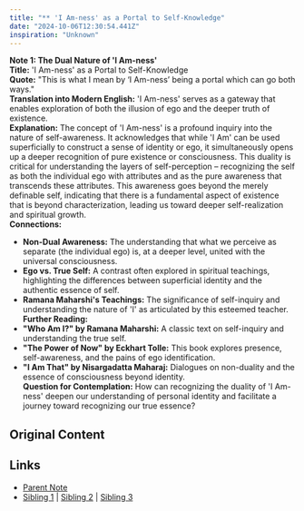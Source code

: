 ```yaml
---
title: "** 'I Am-ness' as a Portal to Self-Knowledge"
date: "2024-10-06T12:30:54.441Z"
inspiration: "Unknown"
---
```


 

**Note 1: The Dual Nature of 'I Am-ness'**  
**Title:** 'I Am-ness' as a Portal to Self-Knowledge  
**Quote:** "This is what I mean by ‘I Am-ness’ being a portal which can go both ways."  
**Translation into Modern English:** 'I Am-ness' serves as a gateway that enables exploration of both the illusion of ego and the deeper truth of existence.  
**Explanation:** The concept of 'I Am-ness' is a profound inquiry into the nature of self-awareness. It acknowledges that while 'I Am' can be used superficially to construct a sense of identity or ego, it simultaneously opens up a deeper recognition of pure existence or consciousness. This duality is critical for understanding the layers of self-perception – recognizing the self as both the individual ego with attributes and as the pure awareness that transcends these attributes. This awareness goes beyond the merely definable self, indicating that there is a fundamental aspect of existence that is beyond characterization, leading us toward deeper self-realization and spiritual growth.   
**Connections:**  
- **Non-Dual Awareness:** The understanding that what we perceive as separate (the individual ego) is, at a deeper level, united with the universal consciousness.  
- **Ego vs. True Self:** A contrast often explored in spiritual teachings, highlighting the differences between superficial identity and the authentic essence of self.  
- **Ramana Maharshi's Teachings:** The significance of self-inquiry and understanding the nature of 'I' as articulated by this esteemed teacher.  
**Further Reading:**  
- **"Who Am I?" by Ramana Maharshi:** A classic text on self-inquiry and understanding the true self.  
- **"The Power of Now" by Eckhart Tolle:** This book explores presence, self-awareness, and the pains of ego identification.  
- **"I Am That" by Nisargadatta Maharaj:** Dialogues on non-duality and the essence of consciousness beyond identity.  
**Question for Contemplation:** How can recognizing the duality of 'I Am-ness' deepen our understanding of personal identity and facilitate a journey toward recognizing our true essence?  



## Original Content



## Links

- [Parent Note](/parent-note.md)
- [Sibling 1](/zettel1.md) | [Sibling 2](/zettel2.md) | [Sibling 3](/zettel3.md)
